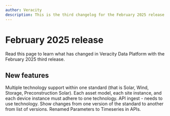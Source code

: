 ```yaml
---
author: Veracity
description: This is the third changelog for the February 2025 release of Data Platform.
---
```


# February 2025 release
Read this page to learn what has changed in Veracity Data Platform with the February 2025 third release.

## New features
Multiple technology support within one standard (that is Solar, Wind, Storage, Preconstruction Solar). Each asset model, each site instance, and each device instance must adhere to one technology. API ingest - needs to use technology. Show changes from one version of the standard to another from list of versions. Renamed Parameters to Timeseries in APIs.
